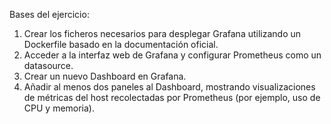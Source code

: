 Bases del ejercicio:

1. Crear los ficheros necesarios para desplegar Grafana utilizando un Dockerfile basado en la documentación oficial. 
2. Acceder a la interfaz web de Grafana y configurar Prometheus como un datasource. 
3. Crear un nuevo Dashboard en Grafana. 
4. Añadir al menos dos paneles al Dashboard, mostrando visualizaciones de métricas del host recolectadas por Prometheus (por ejemplo, uso de CPU y memoria). 